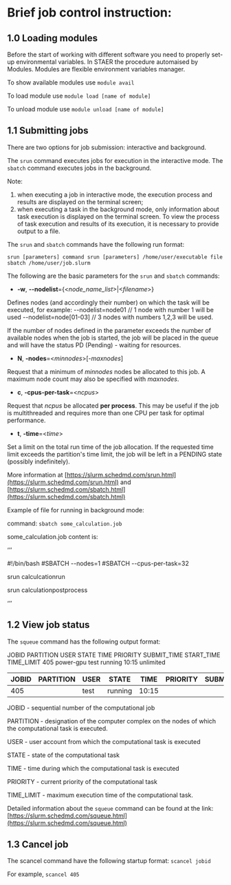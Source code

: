 # Brief job control instruction:

## 1.0 Loading modules

Before the start of working with different software you need to properly set-up environmental variables. In STAER the procedure automaised by Modules. Modules are flexible environment variables manager. 

To show available modules use `module avail`

To load module use `module load [name of module]`

To unload module use `module unload [name of module]`

## 1.1 Submitting jobs

There are two options for job submission: interactive and background.

The `srun` command executes jobs for execution in the interactive mode.
The `sbatch` command executes jobs in the background.

Note:

1. when executing a job in interactive mode, the execution process and results are displayed on the terminal screen;
2. when executing a task in the background mode, only information about task execution is displayed on the terminal screen. To view the process of task execution and results of its execution, it is necessary to provide output to a file.

The `srun` and `sbatch` commands have the following run format:

`srun [parameters] command
 srun [parameters] /home/user/executable file
 sbatch /home/user/job.slurm`

The following are the basic parameters for the `srun` and `sbatch` commands:

- **-w**, **--nodelist**={<*node_name_list*>|<*filename*>}

 Defines nodes (and accordingly their number) on which the task will be executed, for example:
--nodelist=node01 // 1 node with number 1 will be used
--nodelist=node[01-03] // 3 nodes with numbers 1,2,3 will be used.

If the number of nodes defined in the parameter exceeds the number of available nodes when the job is started, the job will be placed in the queue and will have the status PD (Pending) - waiting for resources.

- **N**, **-nodes**=<*minnodes*>[-*maxnodes*]

Request that a minimum of *minnodes* nodes be allocated to this job. A maximum node count may also be specified with *maxnodes*.

- **c**, **-cpus-per-task**=<*ncpus*>

Request that *ncpus* be allocated **per process**. This may be useful if the job is multithreaded and requires more than one CPU per task for optimal performance.

- **t**, **-time**=<*time*>

Set a limit on the total run time of the job allocation. If the requested time limit exceeds the partition's time limit, the job will be left in a PENDING state (possibly indefinitely).

More information at [https://slurm.schedmd.com/srun.html](https://slurm.schedmd.com/srun.html) and [https://slurm.schedmd.com/sbatch.html](https://slurm.schedmd.com/sbatch.html)

Example of file for running in background mode:

command: `sbatch some_calculation.job`

some_calculation.job content is:

‘’’ 

#!/bin/bash
#SBATCH --nodes=1
#SBATCH --cpus-per-task=32

srun calculcationrun

srun calculationpostprocess

‘’’

## 1.2 View job status

The `squeue` command has the following output format:

JOBID    PARTITION USER STATE TIME PRIORITY SUBMIT_TIME START_TIME TIME_LIMIT
405 power-gpu test running 10:15 unlimited

| JOBID  | PARTITION | USER | STATE | TIME | PRIORITY | SUBMIT_TIME | START_TIME | TIME_LIMIT |
| --- | --- | --- | --- | --- | --- | --- | --- | --- |
| 405 |  | test | running | 10:15 |  |  |  | unlimited |

JOBID - sequential number of the computational job

PARTITION - designation of the computer complex on the nodes of which the computational task is executed.

USER - user account from which the computational task is executed

STATE - state of the computational task

TIME - time during which the computational task is executed

PRIORITY - current priority of the computational task

TIME_LIMIT - maximum execution time of the computational task.

Detailed information about the `squeue` command can be found at the link:
[https://slurm.schedmd.com/squeue.html](https://slurm.schedmd.com/squeue.html)

## 1.3 Cancel job

The scancel command have the following startup format:
`scancel jobid`

For example, `scancel 405`